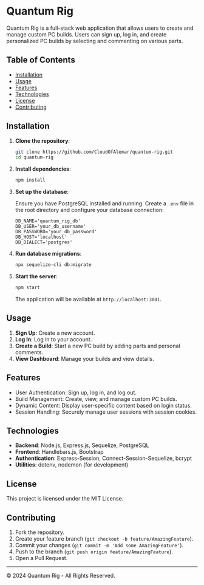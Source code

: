 # Quantum Rig

Quantum Rig is a full-stack web application that allows users to create and manage custom PC builds. Users can sign up, log in, and create personalized PC builds by selecting and commenting on various parts.

## Table of Contents

- [Installation](#installation)
- [Usage](#usage)
- [Features](#features)
- [Technologies](#technologies)
- [License](#license)
- [Contributing](#contributing)

## Installation

1. **Clone the repository**:

    ```bash
    git clone https://github.com/CloudOfAlemar/quantum-rig.git
    cd quantum-rig
    ```

2. **Install dependencies**:

    ```bash
    npm install
    ```

3. **Set up the database**:

    Ensure you have PostgreSQL installed and running. Create a `.env` file in the root directory and configure your database connection:

    ```env
    DB_NAME='quantum_rig_db'
    DB_USER='your_db_username'
    DB_PASSWORD='your_db_password'
    DB_HOST='localhost'
    DB_DIALECT='postgres'
    ```

4. **Run database migrations**:

    ```bash
    npx sequelize-cli db:migrate
    ```

5. **Start the server**:

    ```bash
    npm start
    ```

    The application will be available at `http://localhost:3001`.

## Usage

1. **Sign Up**: Create a new account.
2. **Log In**: Log in to your account.
3. **Create a Build**: Start a new PC build by adding parts and personal comments.
4. **View Dashboard**: Manage your builds and view details.

## Features

- User Authentication: Sign up, log in, and log out.
- Build Management: Create, view, and manage custom PC builds.
- Dynamic Content: Display user-specific content based on login status.
- Session Handling: Securely manage user sessions with session cookies.

## Technologies

- **Backend**: Node.js, Express.js, Sequelize, PostgreSQL
- **Frontend**: Handlebars.js, Bootstrap
- **Authentication**: Express-Session, Connect-Session-Sequelize, bcrypt
- **Utilities**: dotenv, nodemon (for development)

## License

This project is licensed under the MIT License.

## Contributing

1. Fork the repository.
2. Create your feature branch (`git checkout -b feature/AmazingFeature`).
3. Commit your changes (`git commit -m 'Add some AmazingFeature'`).
4. Push to the branch (`git push origin feature/AmazingFeature`).
5. Open a Pull Request.

---

© 2024 Quantum Rig - All Rights Reserved.
